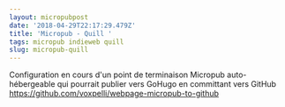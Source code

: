 ```yaml
---
layout: micropubpost
date: '2018-04-29T22:17:29.479Z'
title: 'Micropub - Quill '
tags: micropub indieweb quill
slug: micropub-quill
---
```

Configuration en cours d'un point de terminaison Micropub auto-hébergeable qui pourrait publier vers GoHugo en committant vers GitHub <https://github.com/voxpelli/webpage-micropub-to-github>

